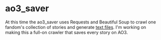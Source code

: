 # ao3_saver

At this time the ao3_saver uses Requests and Beautiful Soup to crawl one fandom's collection of stories and generate [text files](https://github.com/TR-1000/ao3_scraper/blob/master/sample_output/Back%20to%20the%20Past%20-%20Amalia2103%20-%20Multifandom%20%5BArchive%20of%20Our%20Own%5D.txt). I'm working on making this a full-on crawler that saves every story on AO3.
